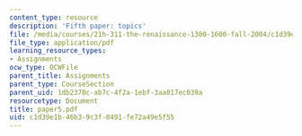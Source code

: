 ```yaml
---
content_type: resource
description: 'Fifth paper: topics'
file: /media/courses/21h-311-the-renaissance-1300-1600-fall-2004/c1d39e1b46b39c3f0491fe72a49e5f55_paper5.pdf
file_type: application/pdf
learning_resource_types:
- Assignments
ocw_type: OCWFile
parent_title: Assignments
parent_type: CourseSection
parent_uid: 1db2370c-ab7c-4f2a-1ebf-3aa017ec039a
resourcetype: Document
title: paper5.pdf
uid: c1d39e1b-46b3-9c3f-0491-fe72a49e5f55
---
```

